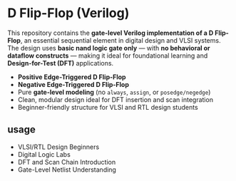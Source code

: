 # D Flip-Flop (Verilog)

This repository contains the **gate-level Verilog implementation of a D Flip-Flop**, an essential sequential element in digital design and VLSI systems. The design uses **basic nand logic gate only** — with **no behavioral or dataflow constructs** — making it ideal for foundational learning and **Design-for-Test (DFT)** applications.

-  **Positive Edge-Triggered D Flip-Flop**  
-  **Negative Edge-Triggered D Flip-Flop**  
-  Pure **gate-level modeling** (no `always`, `assign`, or `posedge/negedge`)  
-  Clean, modular design ideal for DFT insertion and scan integration  
-  Beginner-friendly structure for VLSI and RTL design students

## usage

- VLSI/RTL Design Beginners  
- Digital Logic Labs  
- DFT and Scan Chain Introduction  
- Gate-Level Netlist Understanding
